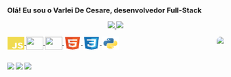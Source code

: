 ### Olá! Eu sou o Varlei De Cesare, desenvolvedor Full-Stack
<div align="center">
        <a href="https://github.com/VarleiDeCesare">
        <img height="180em" src="https://github-readme-stats.vercel.app/api?username=VarleiDeCesare&show_icons=true&theme=dark&include_all_commits=true&count_private=true"/>
        <img height="180em" src="https://github-readme-stats.vercel.app/api/top-langs/?username=VarleiDeCesare&layout=compact&langs_count=7&theme=dark"/>
      </div>
<div style="display: inline_block"><br>
        <img align="center" height="30" width="40" src="https://raw.githubusercontent.com/devicons/devicon/master/icons/javascript/javascript-plain.svg">
        <img align="center" height="30" width="40" src="https://cdn.jsdelivr.net/gh/devicons/devicon/icons/vuejs/vuejs-original.svg"/>
        <img align="center" height="30" width="40" src="https://cdn.jsdelivr.net/gh/devicons/devicon/icons/php/php-original.svg" />
        <img align="center" height="30" width="40" src="https://raw.githubusercontent.com/devicons/devicon/master/icons/html5/html5-original.svg">
        <img align="center" height="30" width="40" src="https://raw.githubusercontent.com/devicons/devicon/master/icons/css3/css3-original.svg">
        <img align="center" height="30" width="40" src="https://raw.githubusercontent.com/devicons/devicon/master/icons/python/python-original.svg">  
        <img align="right" height="150" style="border-radius:50px;" src="https://varlei-decesare.vercel.app/img/perfil.cfb9221b.jpeg">
</div>
  
  ##
 
<div> 
  <a href="https://instagram.com/varlei_cesare" target="_blank"><img src="https://img.shields.io/badge/-Instagram-%23E4405F?style=for-the-badge&logo=instagram&logoColor=white" target="_blank"></a>
  <a href = "mailto:varleidecesare2222@gmail.com"><img src="https://img.shields.io/badge/-Gmail-%23333?style=for-the-badge&logo=gmail&logoColor=white" target="_blank"></a>
  <a href="https://www.linkedin.com/in/https://www.linkedin.com/in/varlei-de-cesare-7283741ab/" target="_blank"><img src="https://img.shields.io/badge/-LinkedIn-%230077B5?style=for-the-badge&logo=linkedin&logoColor=white" target="_blank"></a>

